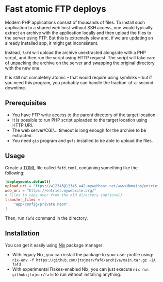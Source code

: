 # Fast atomic FTP deploys

Modern PHP applications consist of thousands of files. To install such application to a shared web host without SSH access, one would typically extract an archive with the application locally and then upload the files to the server using FTP. But this is extremely slow and, if we are updating an already installed app, it might get inconsistent.

Instead, `fafd` will upload the archive unextracted alongside with a PHP script, and then run the script using HTTP request. The script will take care of unpacking the archive on the server and swapping the original directory with the new one.

It is still not completely atomic – that would require using symlinks – but if you need this program, you probably can handle the fraction-of-a-second downtime.

## Prerequisites

- You have FTP write access to the parent directory of the target location.
- It is possible to run PHP script uploaded to the target location using HTTP URI.
- The web server/CGI/… timeout is long enough for the archive to be extracted.
- You need `gio` program and `gvfs` installed to be able to upload the files.

## Usage

Create a [TOML](https://toml.io/en/) file called `fafd.toml`, containing something like the following:

```toml
[deployments.default]
upload_uri = "ftps://w12345@12345.w42.mywebhost.net/www/domains/entries.mywebsite.org/"
web_uri = "https://entries.mywebsite.org/"
# Files to copy over from the old directory (optional)
transfer_files = [
    "app/config/private.neon",
]
```

Then, run `fafd` command in the directory.

## Installation

You can get it easily using [Nix](https://nixos.org/) package manager:

- With legacy Nix, you can install the package to your user profile using: `nix-env -f https://github.com/jtojnar/fafd/archive/main.tar.gz -iA fafd`
- With experimental Flakes-enabled Nix, you can just execute `nix run github:jtojnar/fafd` to run without installing anything.
